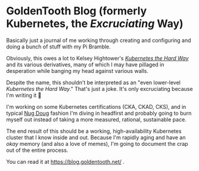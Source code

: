 # GoldenTooth Blog (formerly **Kubernetes, the _Excruciating_ Way**)

Basically just a journal of me working through creating and configuring and doing a bunch of stuff with my Pi Bramble.

Obviously, this owes a lot to Kelsey Hightower's [_Kubernetes the Hard Way_](https://github.com/kelseyhightower/kubernetes-the-hard-way) and its various derivatives, many of which I may have pillaged in desperation while banging my head against various walls.

Despite the name, this shouldn't be interpreted as an "even lower-level _Kubernetes the Hard Way_." That's just a joke. It's only excruciating because I'm writing it 🙂

I'm working on some Kubernetes certifications (CKA, CKAD, CKS), and in typical [Nug Doug](https://github.com/ndouglas/) fashion I'm diving in headfirst and probably going to burn myself out instead of taking a more measured, rational, sustainable pace.

The end result of this should be a working, high-availability Kubernetes cluster that I know inside and out. Because I'm rapidly aging and have an _okay_ memory (and also a love of memes), I'm going to document the crap out of the entire process.

You can read it at https://blog.goldentooth.net/ .
